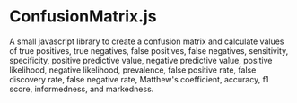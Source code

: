 ConfusionMatrix.js
==================

A small javascript library to create a confusion matrix and calculate values of true positives, true negatives, false positives, false negatives, sensitivity, specificity, positive predictive value, negative predictive value, positive likelihood, negative likelihood, prevalence, false positive rate, false discovery rate, false negative rate, Matthew's coefficient, accuracy, f1 score, informedness, and markedness.
